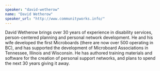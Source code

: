 ```yaml
---
speaker: "david-wetherow"
name: "David Wetherow"
speaker_url: "http://www.communityworks.info/"
---
```


David Wetherow brings over 30 years of experience in disability services,
person-centered planning and personal network development. He and his
wife developed the first Microboards (there are now over 500 operating
in BC), and has supported the development of Microboard Associations in
Tennessee, Illinois and Wisconsin.  He has authored training materials
and software for the creation of personal support networks, and plans
to spend the next 30 years giving it away.
